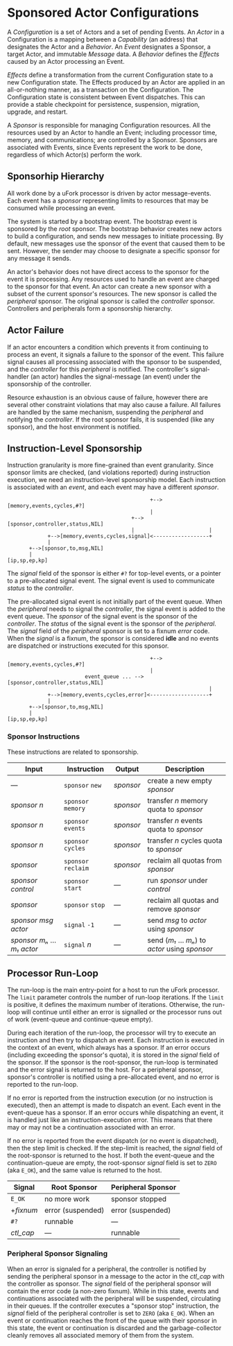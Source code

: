 # Sponsored Actor Configurations

A _Configuration_ is a set of Actors
and a set of pending Events.
An _Actor_ in a Configuration
is a mapping between a _Capability_ (an address)
that designates the Actor
and a _Behavior_.
An _Event_ designates a Sponsor,
a target Actor,
and immutable _Message_ data.
A _Behavior_ defines the _Effects_ caused
by an Actor processing an Event.

_Effects_ define a transformation
from the current Configuration state
to a new Configuration state.
The Effects produced by an Actor
are applied in an all-or-nothing manner,
as a transaction on the Configuration.
The Configuration state is consistent
between Event dispatches.
This can provide a stable checkpoint
for persistence, suspension, migration, upgrade, and restart.

A _Sponsor_ is responsible for
managing Configuration resources.
All the resources used by an Actor to handle an Event;
including processor time, memory, and communications;
are controlled by a Sponsor.
Sponsors are associated with Events,
since Events represent the work to be done,
regardless of which Actor(s) perform the work.

## Sponsorhip Hierarchy

All work done by a uFork processor
is driven by actor message-events.
Each event has a _sponsor_
representing limits to resources
that may be consumed
while processing an event.

The system is started by a bootstrap event.
The bootstrap event is sponsored
by the _root_ sponsor.
The bootstrap behavior creates new actors
to build a configuration,
and sends new messages
to initiate processing.
By default, new messages use the sponsor
of the event that caused them to be sent.
However, the sender may choose
to designate a specific sponsor
for any message it sends.

An actor's behavior does not have direct access
to the sponsor for the event it is processing.
Any resources used to handle an event
are charged to the sponsor for that event.
An actor can create a new sponsor
with a subset of the current sponsor's resources.
The new sponsor is called the _peripheral_ sponsor.
The original sponsor is called the _controller_ sponsor.
Controllers and peripherals form a sponsorship hierarchy.

## Actor Failure

If an actor encounters a condition
which prevents it from continuing
to process an event,
it signals a failure
to the sponsor of the event.
This failure signal
causes all processing
associated with the sponsor
to be suspended,
and the _controller_
for this _peripheral_
is notified.
The controller's signal-handler (an actor)
handles the signal-message (an event)
under the sponsorship of the controller.

Resource exhaustion is an obvious cause of failure,
however there are several other constraint violations
that may also cause a failure.
All failures are handled by the same mechanism,
suspending the _peripheral_
and notifying the _controller_.
If the root sponsor fails,
it is suspended (like any sponsor),
and the host environment is notified.

## Instruction-Level Sponsorship

Instruction granularity is more
fine-grained than event granularity.
Since sponsor limits are checked,
(and violations reported)
during instruction execution,
we need an instruction-level sponsorship model.
Each instruction is associated with an _event_,
and each event may have a different _sponsor_.

```
                                              +-->[memory,events,cycles,#?]
                                              |
                                        +-->[sponsor,controller,status,NIL]
                                        |                        |
             +-->[memory,events,cycles,signal]<------------------+
             |
       +-->[sponsor,to,msg,NIL]
       |
[ip,sp,ep,kp]
```

The _signal_ field of the sponsor
is either `#?` for top-level events,
or a pointer to a pre-allocated signal event.
The signal event is used
to communicate _status_ to the _controller_.

The pre-allocated signal event
is not initially part of the event queue.
When the _peripheral_ needs to signal the _controller_,
the signal event is added to the event queue.
The _sponsor_ of the signal event
is the sponsor of the _controller_.
The _status_ of the signal event
is the sponsor of the _peripheral_.
The _signal_ field of the _peripheral_ sponsor
is set to a fixnum _error_ code.
When the _signal_ is a fixnum,
the sponsor is considered **idle**
and no events are dispatched
or instructions executed
for this sponsor.

```
                                              +-->[memory,events,cycles,#?]
                                              |
                         event_queue ... -->[sponsor,controller,status,NIL]
                                                                 |
             +-->[memory,events,cycles,error]<-------------------+
             |
       +-->[sponsor,to,msg,NIL]
       |
[ip,sp,ep,kp]
```

### Sponsor Instructions

These instructions are related to sponsorship.

 Input                        | Instruction         | Output       | Description
------------------------------|---------------------|--------------|-------------------------------------
—                             | `sponsor` `new`     | _sponsor_    | create a new empty _sponsor_
_sponsor_ _n_                 | `sponsor` `memory`  | _sponsor_    | transfer _n_ memory quota to _sponsor_
_sponsor_ _n_                 | `sponsor` `events`  | _sponsor_    | transfer _n_ events quota to _sponsor_
_sponsor_ _n_                 | `sponsor` `cycles`  | _sponsor_    | transfer _n_ cycles quota to _sponsor_
_sponsor_                     | `sponsor` `reclaim` | _sponsor_    | reclaim all quotas from _sponsor_
_sponsor_ _control_           | `sponsor` `start`   | —            | run _sponsor_ under _control_
_sponsor_                     | `sponsor` `stop`    | —            | reclaim all quotas and remove _sponsor_
_sponsor_ _msg_ _actor_       | `signal` `-1`       | —            | send _msg_ to _actor_ using _sponsor_
_sponsor_ _mₙ_ … _m₁_ _actor_ | `signal` _n_        | —            | send (_m₁_ … _mₙ_) to _actor_ using _sponsor_

## Processor Run-Loop

The run-loop is the main entry-point for a host to run the uFork processor.
The `limit` parameter controls the number of run-loop iterations.
If the `limit` is positive, it defines the maximum number of iterations.
Otherwise, the run-loop will continue until either an error is signalled
or the processor runs out of work (event-queue and continue-queue empty).

During each iteration of the run-loop, the processor will try to execute
an instruction and then try to dispatch an event. Each instruction is
executed in the context of an event, which always has a sponsor. If an
error occurs (including exceeding the sponsor's quota), it is stored in
the _signal_ field of the sponsor. If the sponsor is the root-sponsor,
the run-loop is terminated and the error signal is returned to the host.
For a peripheral sponsor, sponsor's controller is notified using a
pre-allocated event, and no error is reported to the run-loop.

If no error is reported from the instruction execution (or no instruction
is executed), then an attempt is made to dispatch an event. Each event
in the event-queue has a sponsor. If an error occurs while dispatching an
event, it is handled just like an instruction-execution error. This means
that there may or may not be a continuation associated with an error.

If no error is reported from the event dispatch (or no event is dispatched),
then the step limit is checked. If the step-limit is reached, the _signal_
field of the root-sponsor is returned to the host. If both the event-queue
and the continuation-queue are empty, the root-sponsor _signal_ field is
set to `ZERO` (aka `E_OK`), and the same value is returned to the host.

 Signal   | Root Sponsor      | Peripheral Sponsor
----------|-------------------|--------------------
`E_OK`    | no more work      | sponsor stopped
+_fixnum_ | error (suspended) | error (suspended)
`#?`      | runnable          | —
_ctl_cap_ | —                 | runnable

### Peripheral Sponsor Signaling

When an error is signaled for a peripheral,
the controller is notified by sending the peripheral sponsor
in a message to the actor in the _ctl_cap_
with the controller as sponsor.
The _signal_ field of the peripheral sponsor
will contain the error code (a non-zero fixnum).
While in this state,
events and continuations associated with the peripheral
will be suspended, circulating in their queues.
If the controller executes a "sponsor stop" instruction,
the _signal_ field of the peripheral controller
is set to `ZERO` (aka `E_OK`).
When an event or continuation reaches the front of the queue
with their sponsor in this state,
the event or continuation is discarded
and the garbage-collector cleanly removes
all associated memory of them from the system.
